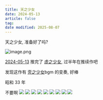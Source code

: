 ```yaml
---
title: 天之少女
date: 2024-05-13
article: false
tag:
date modified: 2025-08-07
---
```


天之少女, 准备好了吗?

![image.png](https://oss.naglfar28.com/naglfar28/202405130957231.png)

[2024-05-13](../../10IMYMEMINE/日记/2024-05-13) 推完了 [虚之少女](虚之少女), 过半年在推续作吧

发现这作有 [壳之少女](壳之少女)bgm 的变奏, 好棒

昭和 33 年


不要啊
![](https://oss.naglfar28.com/naglfar28/202508101628404.png)
![](https://oss.naglfar28.com/naglfar28/202508101629971.png)
![](https://oss.naglfar28.com/naglfar28/202508101631257.png)
![](https://oss.naglfar28.com/naglfar28/202508101631579.png)
![](https://oss.naglfar28.com/naglfar28/202508101633908.png)
![](https://oss.naglfar28.com/naglfar28/202508101633999.png)
![](https://oss.naglfar28.com/naglfar28/202508101635343.png)
![](https://oss.naglfar28.com/naglfar28/202508101736551.png)
![](https://oss.naglfar28.com/naglfar28/202508101736509.png)

